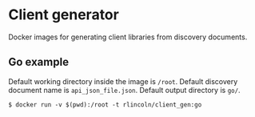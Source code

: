 # Client generator

Docker images for generating client libraries from discovery documents.

## Go example

Default working directory inside the image is `/root`. Default discovery
document name is `api_json_file.json`. Default output directory is `go/`.

    $ docker run -v $(pwd):/root -t rlincoln/client_gen:go
